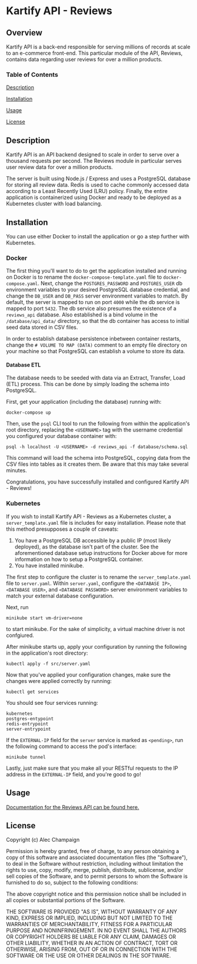 # Kartify API - Reviews
## Overview
Kartify API is a back-end responsible for serving millions of records at scale to an e-commerce front-end. This particular module of the API, Reviews, contains data regarding user reviews for over a million products. 

### Table of Contents 
[Description](#Description)

[Installation](#Installation)

[Usage](#Usage) 

[License](#License)

## Description
Kartify API is an API backend designed to scale in order to serve over a thousand requests per second. The Reviews module in particular serves user review data for over a million products.

The server is built using Node.js / Express and uses a PostgreSQL database for storing all review data. Redis is used to cache commonly accessed data according to a Least Recently Used (LRU) policy. Finally, the entire application is containerized using Docker and ready to be deployed as a Kubernetes cluster with load balancing.  

## Installation
You can use either Docker to install the application or go a step further with Kubernetes.

### Docker
The first thing you'll want to do to get the application installed and running on Docker is to rename the `docker-compose-template.yaml` file to `docker-compose.yaml`. Next, change the `POSTGRES_PASSWORD` and `POSTGRES_USER` db environment variables to your desired PostgreSQL database credential, and change the `DB_USER` and `DB_PASS` server environment variables to match. By default, the server is mapped to run on port `4000` while the db service is mapped to port `5432`. The db service also presumes the existence of a `reviews_api` database. Also established is a bind volume in the `/database/api_data/` directory, so that the db container has access to initial seed data stored in CSV files.

In order to establish database persistence inbetween container restarts, change the `# VOLUME TO MAP (DATA)` comment to an empty file directory on your machine so that PostgreSQL can establish a volume to store its data.

#### Database ETL
The database needs to be seeded with data via an Extract, Transfer, Load (ETL) process. This can be done by simply loading the schema into PostgreSQL.

First, get your application (including the database) running with:
```
docker-compose up
```
Then, use the `psql` CLI tool to run the following from within the application's root directory, replacing the `<USERNAME>` tag with the username credential you configured your database container with:
```
psql -h localhost -U <USERNAME> -d reviews_api -f database/schema.sql
```
This command will load the schema into PostgreSQL, copying data from the CSV files into tables as it creates them. Be aware that this may take several minutes.

Congratulations, you have successfully installed and configured Kartify API - Reviews!

### Kubernetes
If you wish to install Kartify API - Reviews as a Kubernetes cluster, a `server_template.yaml` file is includes for easy installation. Please note that this method presupposes a couple of caveats:
1. You have a PostgreSQL DB accessible by a public IP (most likely deployed), as the database isn't part of the cluster. See the aforementioned database setup instructions for Docker above for more information on how to setup a PostgreSQL container.
2. You have installed minikube.

The first step to configure the cluster is to rename the `server_template.yaml` file to `server.yaml`. Within `server.yaml`, configure the `<DATABASE IP>`, `<DATABASE USER>`, and `<DATABASE PASSWORD>` server environment variables to match your external database configuration.

Next, run
```
minikube start vm-driver=none
```
to start minikube. For the sake of simplicity, a virtual machine driver is not confgiured.

After minikube starts up, apply your configuration by running the following in the application's root directory:
```
kubectl apply -f src/server.yaml
```
Now that you've applied your configuration changes, make sure the changes were applied correctly by running:
```
kubectl get services
```
You should see four services running:
```
kubernetes
postgres-entypoint
redis-entrypoint
server-entrypoint
```
If the `EXTERNAL-IP` field for the `server` service is marked as `<pending>`, run the following command to access the pod's interface:
```
minikube tunnel
```
Lastly, just make sure that you make all your RESTful requests to the IP address in the `EXTERNAL-IP` field, and you're good to go!

## Usage
[Documentation for the Reviews API can be found here.](https://gist.github.com/trentgoing/409c2d76ce8e187e2132e45d9bed4605#file-reviews_api-md)

## License
Copyright (c) Alec Champaign

Permission is hereby granted, free of charge, to any person obtaining a copy of
this software and associated documentation files (the "Software"), to deal in
the Software without restriction, including without limitation the rights to
use, copy, modify, merge, publish, distribute, sublicense, and/or sell copies
of the Software, and to permit persons to whom the Software is furnished to do
so, subject to the following conditions:

The above copyright notice and this permission notice shall be included in all
copies or substantial portions of the Software.

THE SOFTWARE IS PROVIDED "AS IS", WITHOUT WARRANTY OF ANY KIND, EXPRESS OR
IMPLIED, INCLUDING BUT NOT LIMITED TO THE WARRANTIES OF MERCHANTABILITY,
FITNESS FOR A PARTICULAR PURPOSE AND NONINFRINGEMENT. IN NO EVENT SHALL THE
AUTHORS OR COPYRIGHT HOLDERS BE LIABLE FOR ANY CLAIM, DAMAGES OR OTHER
LIABILITY, WHETHER IN AN ACTION OF CONTRACT, TORT OR OTHERWISE, ARISING FROM,
OUT OF OR IN CONNECTION WITH THE SOFTWARE OR THE USE OR OTHER DEALINGS IN THE
SOFTWARE.
